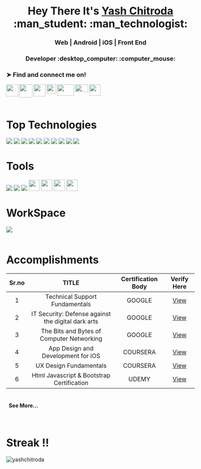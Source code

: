 

<h1 align="center">Hey There It's <a href="https://github.com/yashchitroda">Yash Chitroda</a> :man_student: :man_technologist:</h1>
<h3 align="center">Web | Android | iOS | Front End</h3>
<h3 align="center">Developer :desktop_computer: :computer_mouse:</h3>

### ➤ Find and connect me on!
<a href="https://www.linkedin.com/in/yash-chitroda-82b8a0210/">
  <img align="left"  width="32px" src="https://cdn4.iconfinder.com/data/icons/social-messaging-ui-color-shapes-2-free/128/social-linkedin-circle-512.png" />
</a>

<a href="https://github.com/yashchitroda">
  <img align="left"  width="35px" src="https://cdn3.iconfinder.com/data/icons/popular-services-brands/512/github-512.png" />
</a>

<a href="https://stackoverflow.com/users/13858444/yash-chitroda">
  <img align="left"  width="32px" src="https://upload.wikimedia.org/wikipedia/commons/thumb/e/ef/Stack_Overflow_icon.svg/768px-Stack_Overflow_icon.svg.png" />
</a>

<a href="https://discussions.apple.com/profile/Yashchitroda">
  <img align="left" width="25px" src="https://encrypted-tbn0.gstatic.com/images?q=tbn:ANd9GcR7AE5PxYWY3ylcJDAeeVzeF3msQ7Z1ROPzOsHJq6D6DiHRwkWEn47GAYmiQb_4uCJnfgw&usqp=CAU" />
</a>

<a href="https://www.hackerrank.com/yashchitroda">
  <img align="left"  width="45px" height="30" src="https://res.cloudinary.com/practicaldev/image/fetch/s--qp9lxuMs--/c_imagga_scale,f_auto,fl_progressive,h_900,q_auto,w_1600/https://dev-to-uploads.s3.amazonaws.com/uploads/articles/rk4gt0qay4owv4j1cypo.png" />
</a>

<a href="https://developers.google.com/profile/u/111371663905138614049">
  <img align="left" width="35px" height ="20" src="https://seeklogo.com/images/G/google-developers-logo-F8BF3155AC-seeklogo.com.png" />
</a>

<a href="https://twitter.com/yashhchitroda">
  <img align="left" width="30px" src="https://raw.githubusercontent.com/anuraghazra/anuraghazra/master/assets/twitter.svg" />
</a>



<br/><br/><br/>

<h1>Top Technologies</h1>
<div align="left">
<a href="https://www.java.com/en/download/help/whatis_java.html"><img src="https://img.shields.io/badge/Java-ED8B00?style=for-the-badge&logo=java&logoColor=white"></img></a>
<a href="https://www.programiz.com/c-programming/c-keywords-identifier"><img src="https://img.shields.io/badge/C-00599C?style=for-the-badge&logo=c&logoColor=white"></img></a>
<a href="https://www.programiz.com/cpp-programming"><img src="https://img.shields.io/badge/C%2B%2B-00599C?style=for-the-badge&logo=c%2B%2B&logoColor=white"></img></a>
<a href="https://developer.apple.com/swift/"><img src="https://img.shields.io/badge/Swift-FA7343?style=for-the-badge&logo=swift&logoColor=white"></img></a>
<a href="https://www.python.org"><img src="https://img.shields.io/badge/Python-FFD43B?style=for-the-badge&logo=python&logoColor=darkgreen"></img></a>
<a href="https://www.javascript.com"><img src="https://img.shields.io/badge/JavaScript-F7DF1E?style=for-the-badge&logo=javascript&logoColor=black"></img></a>
<a href="https://jquery.com"><img src="https://img.shields.io/badge/jQuery-0769AD?style=for-the-badge&logo=jquery&logoColor=white"></img></a>
<a href="https://www.w3schools.com/html/"><img src="https://img.shields.io/badge/HTML5-E34F26?style=for-the-badge&logo=html5&logoColor=white"></img></a>
<a href="https://www.w3schools.com/css/"><img src="https://img.shields.io/badge/CSS3-1572B6?style=for-the-badge&logo=css3&logoColor=white"></img></a>
<a href="https://getbootstrap.com"><img src="https://img.shields.io/badge/Bootstrap-563D7C?style=for-the-badge&logo=bootstrap&logoColor=white"></img></a>
</div>

<h1>Tools</h1>
<div align="left">
<a href="https://www.sublimetext.com/download"><img src="https://img.shields.io/badge/sublime_text-%23575757.svg?&style=for-the-badge&logo=sublime-text&logoColor=important"></img></a>
<a href="https://code.visualstudio.com/download"><img src="https://img.shields.io/badge/Visual_Studio_Code-0078D4?style=for-the-badge&logo=visual%20studio%20code&logoColor=white"></img></a>
<a href="https://www.apple.com/safari/"><img src="https://img.shields.io/badge/Safari-FF1B2D?style=for-the-badge&logo=Safari&logoColor=white"></img></a>
<a href="https://developer.apple.com/xcode/"><img src="https://img.shields.io/badge/Xcode-007ACC?style=flat-square&logo=Xcode&logoColor=white" height="29"></img></a>
<a href="https://developer.android.com/studio?gclid=Cj0KCQjwl_SHBhCQARIsAFIFRVU1Wcx1PNPxz3Gz827pBL7eeeUWcRD95hWlvS2nEiQcbEfC4ddeT4MaAooPEALw_wcB&gclsrc=aw.ds"><img src="https://img.shields.io/badge/Android_Studio-3DDC84?style=for-the-badge&logo=android-studio&logoColor=white" height="30"></img></a>
<a href="https://dev.mysql.com/downloads/installer/"><img src="https://img.shields.io/badge/MySQL-00000F?style=for-the-badge&logo=mysql&logoColor=white" height="30"></img></a>
<a href="https://unity3d.com/get-unity/download"><img src="https://img.shields.io/badge/Unity-100000?style=for-the-badge&logo=unity&logoColor=white" height="30"></img></a>

</div>

<h1>WorkSpace</h1>
<div align="left">
<a href="https://www.apple.com/macbook-air/"><img src="https://img.shields.io/badge/Apple-MacBook_Air-999999?style=for-the-badge&logo=apple&logoColor=white"></img></a>
</div>
<br/>
<h1>Accomplishments</h1>

|        Sr.no  |         TITLE | Certification Body | Verify Here          |
| :-------------: | :-------------: | :-------------: | :-------------: | 
|   1  | Technical Support Fundamentals |    GOOGLE |  <a href="https://www.coursera.org/account/accomplishments/verify/25GSNC63G5SB">View</a>  |
|   2  | IT Security: Defense against the digital dark arts  | GOOGLE |  <a href="https://www.coursera.org/account/accomplishments/verify/JR4ERK6JP4CU">View</a>  |
|   3  | The Bits and Bytes of Computer Networking  | GOOGLE | <a href="https://www.coursera.org/account/accomplishments/verify/E359L2B9X2RP">View</a>  |
|   4  | App Design and Development for iOS |  COURSERA   | <a href="https://www.coursera.org/account/accomplishments/verify/YDCLZ2A9J9ER">View</a>  |
|   5  | UX Design Fundamentals | COURSERA   | <a href="https://www.coursera.org/account/accomplishments/verify/EXZA234QJVTG">View</a>  |
|   6  | Html Javascript & Bootstrap Certification  | UDEMY  | <a href="https://www.udemy.com/certificate/UC-6830cec0-219f-4b69-bcc0-9fad9cb3ecb8/">View</a>  |

<a href="" style="text-decoration:none;"><h4>&nbsp;&nbsp;&nbsp;&nbsp;&nbsp;&nbsp;&nbsp;&nbsp;&nbsp;&nbsp;&nbsp;&nbsp;&nbsp;&nbsp;&nbsp;&nbsp;&nbsp;&nbsp;&nbsp;&nbsp;&nbsp;&nbsp;&nbsp;&nbsp;&nbsp;&nbsp;&nbsp;&nbsp;&nbsp;&nbsp;&nbsp;&nbsp;&nbsp;&nbsp;&nbsp;&nbsp;&nbsp;&nbsp;&nbsp;&nbsp;&nbsp;&nbsp;&nbsp;&nbsp;&nbsp;&nbsp;&nbsp;&nbsp;&nbsp;&nbsp;&nbsp;&nbsp;&nbsp;&nbsp;&nbsp;&nbsp;&nbsp;&nbsp;&nbsp;&nbsp;&nbsp;&nbsp;&nbsp;&nbsp;&nbsp;&nbsp;&nbsp;&nbsp;&nbsp;&nbsp;&nbsp;&nbsp;&nbsp;&nbsp;&nbsp;&nbsp;&nbsp;&nbsp;&nbsp;&nbsp;&nbsp;&nbsp;&nbsp;&nbsp;&nbsp;&nbsp;&nbsp;&nbsp;&nbsp;&nbsp;&nbsp;&nbsp;&nbsp;&nbsp;&nbsp;&nbsp;&nbsp;&nbsp;&nbsp;&nbsp;&nbsp;&nbsp;&nbsp;&nbsp;&nbsp;&nbsp;&nbsp;&nbsp;&nbsp;&nbsp;&nbsp;&nbsp;&nbsp;&nbsp;&nbsp;&nbsp;&nbsp;&nbsp;&nbsp;&nbsp;&nbsp;&nbsp;&nbsp;&nbsp;&nbsp;&nbsp;&nbsp;&nbsp;&nbsp;&nbsp;&nbsp;&nbsp;&nbsp;&nbsp;&nbsp;&nbsp;&nbsp;&nbsp;&nbsp;&nbsp;&nbsp;&nbsp;&nbsp;&nbsp;&nbsp;&nbsp;&nbsp;&nbsp;&nbsp;&nbsp;&nbsp;&nbsp;&nbsp;&nbsp;See More...</h4></a>

<br/>


<h1>Streak !!</h1>
<div align="left">
<img src="https://github-readme-streak-stats.herokuapp.com/?user=yashchitroda&" alt="yashchitroda"></img>
</div>
